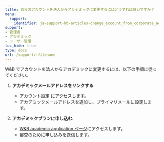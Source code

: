 ```yaml
---
title: 自分のアカウントを法人からアカデミックに変更するにはどうすれば良いですか？
menu:
  support:
    identifier: ja-support-kb-articles-change_account_from_corporate_academic
support:
- 管理者
- アカデミック
- ユーザー管理
toc_hide: true
type: docs
url: /support/:filename
---
```


W&B でアカウントを法人からアカデミックに変更するには、以下の手順に従ってください。

1. **アカデミックメールアドレスをリンクする**:
   - アカウント設定 にアクセスします。
   - アカデミックメールアドレスを追加し、プライマリメールに設定します。

2. **アカデミックプランに申し込む**:
   - [W&B academic application ページ](https://wandb.ai/academic_application)にアクセスします。
   - 審査のために申し込みを送信します。